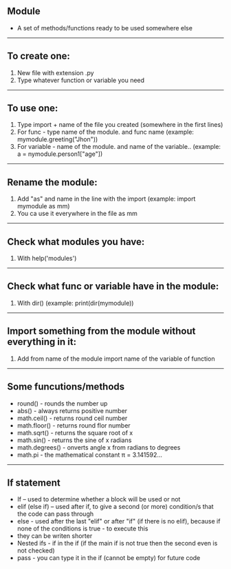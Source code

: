 Module
------
- A set of methods/functions ready to be used somewhere else
-------------------

To create one:
-------------
1. New file with extension .py
2. Type whatever function or variable you need
---------------

To use one:
-----------
1. Type import + name of the file you created (somewhere in the first lines)
2. For func - type name of the module. and func name (example: mymodule.greeting("Jhon"))
3. For variable - name of the module. and name of the variable.. (example: a = nymodule.person1["age"])
----------------

Rename the module:
-------------------
1. Add "as" and name in the line with the import (example: import mymodule as mm)
2. You ca use it everywhere in the file as mm
-----------------------

Check what modules you have:
------------------------------
1. With help('modules')
----------------------------------------

Check what func or variable have in the module:
--------------------------------------------------
1. With dir() (example: print(dir(mymodule))
-----------------------------------------------------

Import something from the module without everything in it:
----------------------------------------------------------------
1. Add from name of the module import name of the variable of function
---------------------------------------------------------------------------------

Some funcutions/methods
-----------------------
- round() - rounds the number up
- abs() - always returns positive number
- math.ceil() - returns round ceil number
- math.floor() - returns round flor number
- math.sqrt() - returns the square root of x
- math.sin() - returns the sine of x radians
- math.degrees() - onverts angle x from radians to degrees
- math.pi - the mathematical constant π = 3.141592…
--------------------------------------------


If statement
---------------------
- If – used to determine whether a block will be used or not
- elif (else if) – used after if, to give a second (or more) condition/s that the code can pass through
- else - used after the last "elif" or after "if" (if there is no elif), because if none of the conditions is true - to execute this
- they can be writen shorter 
- Nested ifs - if in the if (if the main if is not true then the second even is not checked)
- pass - you can type it in the if (cannot be empty) for future code

